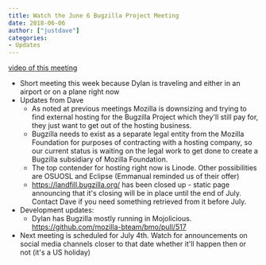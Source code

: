 ```yaml
---
title: Watch the June 6 Bugzilla Project Meeting
date: 2018-06-06
author: ["justdave"]
categories:
- Updates
---
```

[video of this meeting](https://www.youtube.com/watch?v=A7OC8CXMGyo)

  - Short meeting this week because Dylan is traveling and either in an
    airport or on a plane right now
  - Updates from Dave
      - As noted at previous meetings Mozilla is downsizing and trying
        to find external hosting for the Bugzilla Project which they'll
        still pay for, they just want to get out of the hosting
        business.
      - Bugzilla needs to exist as a separate legal entity from the
        Mozilla Foundation for purposes of contracting with a hosting
        company, so our current status is waiting on the legal work to
        get done to create a Bugzilla subsidiary of Mozilla Foundation.
      - The top contender for hosting right now is Linode. Other
        possibilities are OSUOSL and Eclipse (Emmanual reminded us of
        their offer)
      - <https://landfill.bugzilla.org/> has been closed up - static
        page announcing that it's closing will be in place until the end
        of July. Contact Dave if you need something retrieved from it
        before July.
  - Development updates:
      - Dylan has Bugzilla mostly running in Mojolicious.
        <https://github.com/mozilla-bteam/bmo/pull/517>
  - Next meeting is scheduled for July 4th. Watch for announcements on
    social media channels closer to that date whether it'll happen then
    or not (it's a US holiday)
